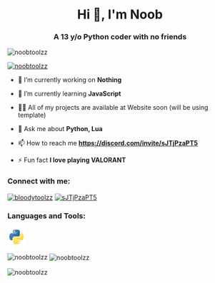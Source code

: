 <h1 align="center">Hi 👋, I'm Noob</h1>
<h3 align="center">A 13 y/o Python coder with no friends</h3>

<p align="left"> <img src="https://komarev.com/ghpvc/?username=noobtoolzz&label=Profile%20views&color=0e75b6&style=flat" alt="noobtoolzz" /> </p>

<p align="left"> <a href="https://github.com/ryo-ma/github-profile-trophy"><img src="https://github-profile-trophy.vercel.app/?username=noobtoolzz" alt="noobtoolzz" /></a> </p>

- 🔭 I’m currently working on **Nothing**

- 🌱 I’m currently learning **JavaScript**

- 👨‍💻 All of my projects are available at Website soon (will be using template)

- 💬 Ask me about **Python, Lua**

- 📫 How to reach me **https://discord.com/invite/sJTjPzaPT5**

- ⚡ Fun fact **I love playing VALORANT**

<h3 align="left">Connect with me:</h3>
<p align="left">
<a href="https://www.youtube.com/c/bloodytoolzz" target="blank"><img align="center" src="https://raw.githubusercontent.com/rahuldkjain/github-profile-readme-generator/master/src/images/icons/Social/youtube.svg" alt="bloodytoolzz" height="30" width="40" /></a>
<a href="https://discord.gg/sJTjPzaPT5" target="blank"><img align="center" src="https://raw.githubusercontent.com/rahuldkjain/github-profile-readme-generator/master/src/images/icons/Social/discord.svg" alt="sJTjPzaPT5" height="30" width="40" /></a>
</p>

<h3 align="left">Languages and Tools:</h3>
<p align="left"> <a href="https://www.python.org" target="_blank" rel="noreferrer"> <img src="https://raw.githubusercontent.com/devicons/devicon/master/icons/python/python-original.svg" alt="python" width="40" height="40"/> </a> </p>

<p><img align="left" src="https://github-readme-stats.vercel.app/api/top-langs?username=noobtoolzz&show_icons=true&locale=en&layout=compact" alt="noobtoolzz" /></p>

<p>&nbsp;<img align="center" src="https://github-readme-stats.vercel.app/api?username=noobtoolzz&show_icons=true&locale=en" alt="noobtoolzz" /></p>

<p><img align="center" src="https://github-readme-streak-stats.herokuapp.com/?user=noobtoolzz&" alt="noobtoolzz" /></p>
